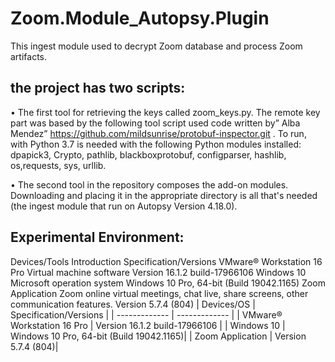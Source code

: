 # Zoom.Module_Autopsy.Plugin
This ingest module used to decrypt Zoom database and process Zoom artifacts.
## the project has two scripts:

•	The first tool for retrieving the keys called zoom_keys.py.
The remote key part was based by the following tool 
script used code written by” Alba Mendez” https://github.com/mildsunrise/protobuf-inspector.git . 
To run, with Python 3.7 is needed with the following Python modules installed: dpapick3, Crypto, pathlib, blackboxprotobuf, configparser, hashlib, os,requests, sys, urllib.

•	The second tool in the repository composes the add-on modules. Downloading and placing it in the appropriate directory is all that's needed (the ingest module that run on Autopsy Version 4.18.0).
## Experimental Environment:
Devices/Tools	Introduction	Specification/Versions
VMware® Workstation 16 Pro	Virtual machine software	Version 16.1.2 build-17966106
Windows 10	Microsoft operation system	Windows 10 Pro, 64-bit 
(Build 19042.1165)
Zoom Application 	Zoom online virtual meetings, chat live, share screens, other communication features.	Version 5.7.4 (804)
| Devices/OS    | Specification/Versions |
| ------------- | ------------- |
| VMware® Workstation 16 Pro | Version 16.1.2 build-17966106  |
| Windows 10 | Windows 10 Pro, 64-bit (Build 19042.1165)|
| Zoom Application  | Version 5.7.4 (804)|
